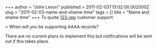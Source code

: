 +++
author = "John Levon"
published = 2011-02-03T13:02:00.002000Z
slug = "2011-02-03-name-and-shame-time"
tags = []
title = "Name and shame time"
+++
To quote [123-reg](http://www.123-reg.co.uk/) customer support:  

&gt; When will you be supporting AAAA records?  

There are no current plans to implement this but notifications will be
sent out if this takes place.
